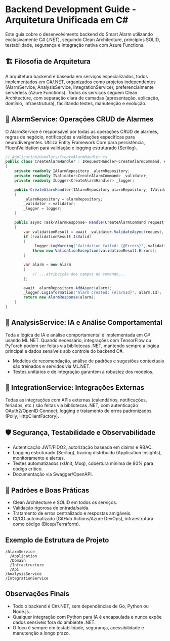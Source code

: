 # Backend Development Guide - Arquitetura Unificada em C#

Este guia cobre o desenvolvimento backend do Smart Alarm utilizando exclusivamente C# (.NET), seguindo Clean Architecture, princípios SOLID, testabilidade, segurança e integração nativa com Azure Functions.

## 🏗️ Filosofia de Arquitetura

A arquitetura backend é baseada em serviços especializados, todos implementados em C#/.NET, organizados como projetos independentes (AlarmService, AnalysisService, IntegrationService), preferencialmente serverless (Azure Functions). Todos os serviços seguem Clean Architecture, com separação clara de camadas (apresentação, aplicação, domínio, infraestrutura), facilitando testes, manutenção e evolução.

## 🚀 AlarmService: Operações CRUD de Alarmes

O AlarmService é responsável por todas as operações CRUD de alarmes, regras de negócio, notificações e validações específicas para neurodivergentes. Utiliza Entity Framework Core para persistência, FluentValidation para validação e logging estruturado (Serilog).

```csharp
// Application/Handlers/CreateAlarmHandler.cs
public class CreateAlarmHandler : IRequestHandler<CreateAlarmCommand, AlarmResponse>
{
    private readonly IAlarmRepository _alarmRepository;
    private readonly IValidator<CreateAlarmCommand> _validator;
    private readonly ILogger<CreateAlarmHandler> _logger;

    public CreateAlarmHandler(IAlarmRepository alarmRepository, IValidator<CreateAlarmCommand> validator, ILogger<CreateAlarmHandler> logger)
    {
        _alarmRepository = alarmRepository;
        _validator = validator;
        _logger = logger;
    }

    public async Task<AlarmResponse> Handle(CreateAlarmCommand request, CancellationToken cancellationToken)
    {
        var validationResult = await _validator.ValidateAsync(request, cancellationToken);
        if (!validationResult.IsValid)
        {
            _logger.LogWarning("Validation failed: {@Errors}", validationResult.Errors);
            throw new ValidationException(validationResult.Errors);
        }

        var alarm = new Alarm
        {
            // ...atribuição dos campos do comando...
        };

        await _alarmRepository.AddAsync(alarm);
        _logger.LogInformation("Alarm created: {AlarmId}", alarm.Id);
        return new AlarmResponse(alarm);
    }
}
```

## 🤖 AnalysisService: IA e Análise Comportamental

Toda a lógica de IA e análise comportamental é implementada em C# usando ML.NET. Quando necessário, integrações com TensorFlow ou PyTorch podem ser feitas via bibliotecas .NET, mantendo sempre a lógica principal e dados sensíveis sob controle do backend C#.

- Modelos de recomendação, análise de padrões e sugestões contextuais são treinados e servidos via ML.NET.
- Testes unitários e de integração garantem a robustez dos modelos.

## 🔗 IntegrationService: Integrações Externas

Todas as integrações com APIs externas (calendários, notificações, feriados, etc.) são feitas via bibliotecas .NET, com autenticação OAuth2/OpenID Connect, logging e tratamento de erros padronizados (Polly, HttpClientFactory).

## 🛡️ Segurança, Testabilidade e Observabilidade

- Autenticação JWT/FIDO2, autorização baseada em claims e RBAC.
- Logging estruturado (Serilog), tracing distribuído (Application Insights), monitoramento e alertas.
- Testes automatizados (xUnit, Moq), cobertura mínima de 80% para código crítico.
- Documentação via Swagger/OpenAPI.

## 🧩 Padrões e Boas Práticas

- Clean Architecture e SOLID em todos os serviços.
- Validação rigorosa de entrada/saída.
- Tratamento de erros centralizado e respostas amigáveis.
- CI/CD automatizado (GitHub Actions/Azure DevOps), infraestrutura como código (Bicep/Terraform).

## Exemplo de Estrutura de Projeto

```
/AlarmService
  /Application
  /Domain
  /Infrastructure
  /Api
/AnalysisService
/IntegrationService
```

## Observações Finais

- Todo o backend é C#/.NET, sem dependências de Go, Python ou Node.js.
- Qualquer integração com Python para IA é encapsulada e nunca expõe dados sensíveis fora do ambiente .NET.
- O foco é sempre em testabilidade, segurança, acessibilidade e manutenção a longo prazo.